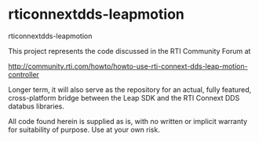 rticonnextdds-leapmotion
========================

rticonnextdds-leapmotion

This project represents the code discussed in the RTI Community Forum at

http://community.rti.com/howto/howto-use-rti-connext-dds-leap-motion-controller 

Longer term, it will also serve as the repository for an actual, fully featured, cross-platform bridge between the Leap SDK and the RTI Connext DDS databus libraries.

All code found herein is supplied as is, with no written or implicit warranty for suitability of purpose.  Use at your own risk.
